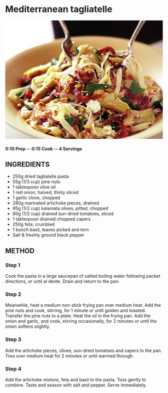 # Mediterranean tagliatelle
![](https://raw.githubusercontent.com/fuzzwah/recipes/master/pics/Mediterranean_tagliatelle.jpg)
#### 0:10 Prep -- 0:15 Cook -- 4 Servings
## INGREDIENTS
* 250g dried tagliatelle pasta
* 55g (1/3 cup) pine nuts
* 1 tablespoon olive oil
* 1 red onion, halved, thinly sliced
* 1 garlic clove, chopped
* 280g marinated artichoke pieces, drained
* 95g (1/2 cup) kalamata olives, pitted, chopped
* 80g (1/2 cup) drained sun-dried tomatoes, sliced
* 1 tablespoon drained chopped capers
* 250g feta, crumbled
* 1 bunch basil, leaves picked and torn
* Salt & freshly ground black pepper
## METHOD
### Step 1
Cook the pasta in a large saucepan of salted boiling water following packet directions, or until al dente. Drain and return to the pan.
### Step 2
Meanwhile, heat a medium non-stick frying pan over medium heat. Add the pine nuts and cook, stirring, for 1 minute or until golden and toasted. Transfer the pine nuts to a plate. Heat the oil in the frying pan. Add the onion and garlic, and cook, stirring occasionally, for 2 minutes or until the onion softens slightly.
### Step 3
Add the artichoke pieces, olives, sun-dried tomatoes and capers to the pan. Toss over medium heat for 2 minutes or until warmed through.
### Step 4
Add the artichoke mixture, feta and basil to the pasta. Toss gently to combine. Taste and season with salt and pepper. Serve immediately.

